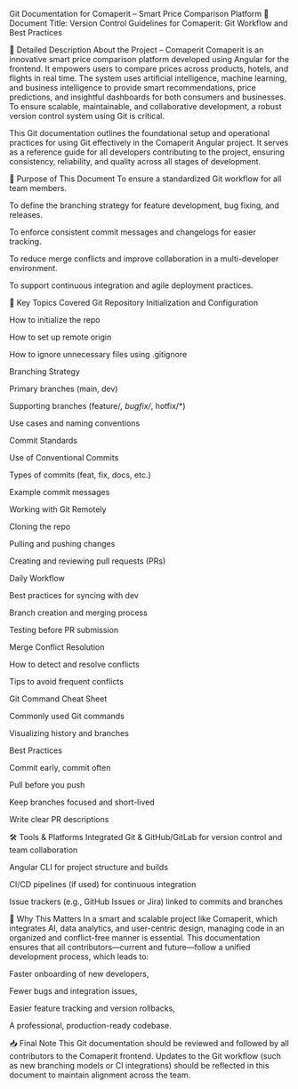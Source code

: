 Git Documentation for Comaperit – Smart Price Comparison Platform
🧾 Document Title:
Version Control Guidelines for Comaperit: Git Workflow and Best Practices

📄 Detailed Description
About the Project – Comaperit
Comaperit is an innovative smart price comparison platform developed using Angular for the frontend. It empowers users to compare prices across products, hotels, and flights in real time. The system uses artificial intelligence, machine learning, and business intelligence to provide smart recommendations, price predictions, and insightful dashboards for both consumers and businesses. To ensure scalable, maintainable, and collaborative development, a robust version control system using Git is critical.

This Git documentation outlines the foundational setup and operational practices for using Git effectively in the Comaperit Angular project. It serves as a reference guide for all developers contributing to the project, ensuring consistency, reliability, and quality across all stages of development.

🧭 Purpose of This Document
To ensure a standardized Git workflow for all team members.

To define the branching strategy for feature development, bug fixing, and releases.

To enforce consistent commit messages and changelogs for easier tracking.

To reduce merge conflicts and improve collaboration in a multi-developer environment.

To support continuous integration and agile deployment practices.

🔧 Key Topics Covered
Git Repository Initialization and Configuration

How to initialize the repo

How to set up remote origin

How to ignore unnecessary files using .gitignore

Branching Strategy

Primary branches (main, dev)

Supporting branches (feature/*, bugfix/*, hotfix/*)

Use cases and naming conventions

Commit Standards

Use of Conventional Commits

Types of commits (feat, fix, docs, etc.)

Example commit messages

Working with Git Remotely

Cloning the repo

Pulling and pushing changes

Creating and reviewing pull requests (PRs)

Daily Workflow

Best practices for syncing with dev

Branch creation and merging process

Testing before PR submission

Merge Conflict Resolution

How to detect and resolve conflicts

Tips to avoid frequent conflicts

Git Command Cheat Sheet

Commonly used Git commands

Visualizing history and branches

Best Practices

Commit early, commit often

Pull before you push

Keep branches focused and short-lived

Write clear PR descriptions

🛠️ Tools & Platforms Integrated
Git & GitHub/GitLab for version control and team collaboration

Angular CLI for project structure and builds

CI/CD pipelines (if used) for continuous integration

Issue trackers (e.g., GitHub Issues or Jira) linked to commits and branches

📌 Why This Matters
In a smart and scalable project like Comaperit, which integrates AI, data analytics, and user-centric design, managing code in an organized and conflict-free manner is essential. This documentation ensures that all contributors—current and future—follow a unified development process, which leads to:

Faster onboarding of new developers,

Fewer bugs and integration issues,

Easier feature tracking and version rollbacks,

A professional, production-ready codebase.

📥 Final Note
This Git documentation should be reviewed and followed by all contributors to the Comaperit frontend. Updates to the Git workflow (such as new branching models or CI integrations) should be reflected in this document to maintain alignment across the team.

